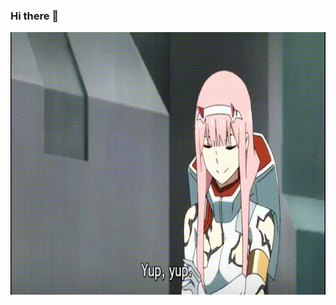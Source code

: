 ### Hi there 👋

<p align="center">
  <img src="https://github.com/mesiriak/mesiriak/blob/main/02.gif" alt="animated" width="840" height="420"/>
</p>
